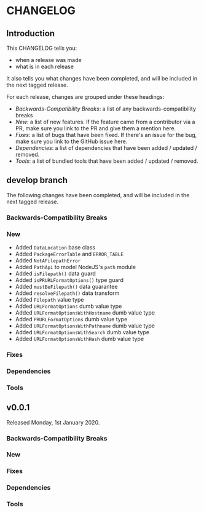 # CHANGELOG

## Introduction

This CHANGELOG tells you:

* when a release was made
* what is in each release

It also tells you what changes have been completed, and will be included in the next tagged release.

For each release, changes are grouped under these headings:

* _Backwards-Compatibility Breaks_: a list of any backwards-compatibility breaks
* _New_: a list of new features. If the feature came from a contributor via a PR, make sure you link to the PR and give them a mention here.
* _Fixes_: a list of bugs that have been fixed. If there's an issue for the bug, make sure you link to the GitHub issue here.
* _Dependencies_: a list of dependencies that have been added / updated / removed.
* _Tools_: a list of bundled tools that have been added / updated / removed.

## develop branch

The following changes have been completed, and will be included in the next tagged release.

### Backwards-Compatibility Breaks

### New

* Added `DataLocation` base class
* Added `PackageErrorTable` and `ERROR_TABLE`
* Added `NotAFilepathError`
* Added `PathApi` to model NodeJS's `path` module
* Added `isFilepath()` data guard
* Added `isPRURLFormatOptions()` type guard
* Added `mustBeFilepath()` data guarantee
* Added `resolveFilepath()` data transform
* Added `Filepath` value type
* Added `URLFormatOptions` dumb value type
* Added `URLFormatOptionsWithHostname` dumb value type
* Added `PRURLFormatOptions` dumb value type
* Added `URLFormatOptionsWithPathname` dumb value type
* Added `URLFormatOptionsWithSearch` dumb value type
* Added `URLFormatOptionsWithHash` dumb value type

### Fixes

### Dependencies

### Tools

## v0.0.1

Released Monday, 1st January 2020.

### Backwards-Compatibility Breaks

### New

### Fixes

### Dependencies

### Tools
